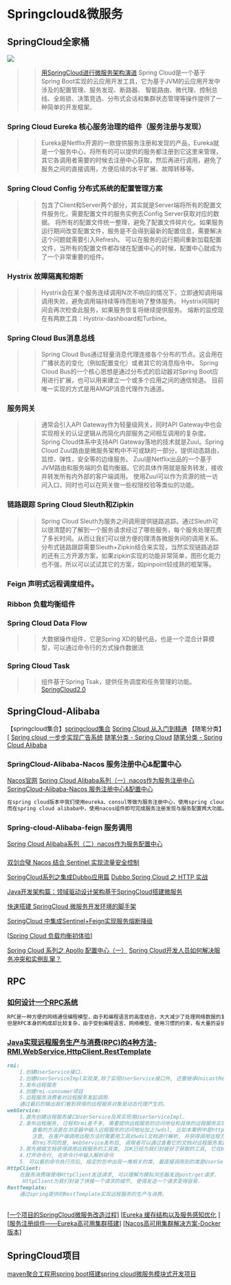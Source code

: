 # Springcloud&微服务
## SpringCloud全家桶
![](https://img2018.cnblogs.com/blog/273387/201903/273387-20190317154408417-983057661.png)
>> [用SpringCloud进行微服务架构演进](https://www.cnblogs.com/zhangs1986/p/10546973.html)
>> Spring Cloud是一个基于Spring Boot实现的云应用开发工具，它为基于JVM的云应用开发中涉及的配置管理、服务发现、断路器、
>> 智能路由、微代理、控制总线、全局锁、决策竞选、分布式会话和集群状态管理等操作提供了一种简单的开发框架。
### Spring Cloud Eureka 核心服务治理的组件（服务注册与发现）
>> Eureka是Netflix开源的一款提供服务注册和发现的产品，Eureka就是一个服务中心，将所有的可以提供的服务都注册到它这里来管理，
>> 其它各调用者需要的时候去注册中心获取，然后再进行调用，避免了服务之间的直接调用，方便后续的水平扩展、故障转移等。
### Spring Cloud Config 分布式系统的配置管理方案
>> 包含了Client和Server两个部分，其实就是Server端将所有的配置文件服务化，需要配置文件的服务实例去Config Server获取对应的数据。
>> 将所有的配置文件统一整理，避免了配置文件碎片化。如果服务运行期间改变配置文件，服务是不会得到最新的配置信息，需要解决这个问题就需要引入Refresh。
>> 可以在服务的运行期间重新加载配置文件，当所有的配置文件都存储在配置中心的时候，配置中心就成为了一个非常重要的组件。
### Hystrix 故障隔离和熔断
>> Hystrix会在某个服务连续调用N次不响应的情况下，立即通知调用端调用失败，避免调用端持续等待而影响了整体服务。
>> Hystrix间隔时间会再次检查此服务，如果服务恢复将继续提供服务。
>> 熔断的监控现在有两款工具：Hystrix-dashboard和Turbine。
### Spring Cloud Bus消息总线
>> Spring Cloud Bus通过轻量消息代理连接各个分布的节点。这会用在广播状态的变化（例如配置变化）或者其它的消息指令中。
>> Spring Cloud Bus的一个核心思想是通过分布式的启动器对Spring Boot应用进行扩展，也可以用来建立一个或多个应用之间的通信频道。
>> 目前唯一实现的方式是用AMQP消息代理作为通道。
### 服务网关
>> 通常会引入API Gateway作为轻量级网关，同时API Gateway中也会实现相关的认证逻辑从而简化内部服务之间相互调用的复杂度。 
>> Spring Cloud体系中支持API Gateway落地的技术就是Zuul。Spring Cloud Zuul路由是微服务架构中不可或缺的一部分，提供动态路由，监控，弹性，安全等的边缘服务。
>> Zuul是Netflix出品的一个基于JVM路由和服务端的负载均衡器。它的具体作用就是服务转发，接收并转发所有内外部的客户端调用。
>> 使用Zuul可以作为资源的统一访问入口，同时也可以在网关做一些权限校验等类似的功能。
### 链路跟踪 Spring Cloud Sleuth和Zipkin
>> Spring Cloud Sleuth为服务之间调用提供链路追踪。通过Sleuth可以很清楚的了解到一个服务请求经过了哪些服务，每个服务处理花费了多长时间。从而让我们可以很方便的理清各微服务间的调用关系。
>> 分布式链路跟踪需要Sleuth+Zipkin结合来实现，当然实现链路追踪的还有三方开源方案，如果zipkin实现的功能非常简单，图形化能力也不强，所以可以试试其它的方案，如pinpoint较成熟的框架等。
### Feign 声明式远程调度组件。
### Ribbon 负载均衡组件
### Spring Cloud Data Flow 
>> 大数据操作组件，它是Spring XD的替代品，也是一个混合计算模型，可以通过命令行的方式操作数据流
### Spring Cloud Task
>> 组件基于Spring Tsak，提供任务调度和任务管理的功能。
[SpringCloud2.0](https://www.cnblogs.com/cailijia52o/p/10428620.html)
## SpringCloud-Alibaba
【springcloud集合】[springcloud集合](https://www.cnblogs.com/babycomeon/category/1493460.html)
[Spring Cloud 从入门到精通](http://blog.didispace.com/spring-cloud-learning/)
【随笔分类】[ [Spring cloud 一步步实现广告系统](https://www.cnblogs.com/zhangpan1244/category/1522751.html)
[随笔分类 - Spring Cloud](https://www.cnblogs.com/mrhelloworld/category/1658315.html)
[随笔分类 - Spring Cloud Alibaba](https://www.cnblogs.com/fx-blog/category/1569361.html)
### SpringCloud-Alibaba-Nacos 服务注册中心&配置中心
[Nacos官网](https://nacos.io/zh-cn/index.html)
[Spring Cloud Alibaba系列（一）nacos作为服务注册中心](https://www.cnblogs.com/zhixie/p/12848317.html)
[SpringCloud-Alibaba-Nacos 服务注册中心&配置中心](https://www.cnblogs.com/songjilong/p/12796258.html)
```markdown
在spring cloud版本中我们使用eureka、consul等做为服务注册中心，使用spring cloud config做为配置中心。
而在spring cloud alibaba中，使用nacos组件即可完成服务注册发现与服务配置两大功能。
```
### Spring-cloud-Alibaba-feign 服务调用
[Spring Cloud Alibaba系列（二）nacos作为服务配置中心](https://www.cnblogs.com/zhixie/p/12854737.html)

### 
[双剑合璧 Nacos 结合 Sentinel 实现流量安全控制](https://www.cnblogs.com/mrhelloworld/p/sentinel-nacos.html)

[SpringCloud系列之集成Dubbo应用篇](https://www.cnblogs.com/chinaWu/p/12818661.html)
[Dubbo Spring Cloud 之 HTTP 实战](https://www.cnblogs.com/babycomeon/p/11553757.html)

[Java开发架构篇：领域驱动设计架构基于SpringCloud搭建微服务](https://www.cnblogs.com/xiaofuge/p/12938567.html)

[快速搭建 SpringCloud 微服务开发环境的脚手架](https://www.cnblogs.com/xueweihan/p/11935291.html)

[SpringCloud 中集成Sentinel+Feign实现服务熔断降级](cnblogs.com/NathanYang/p/11819881.html)

[[Spring Cloud 负载均衡初体验](https://www.cnblogs.com/Sinte-Beuve/p/11569789.html)]

[Spring Cloud 系列之 Apollo 配置中心（一）](https://www.cnblogs.com/mrhelloworld/p/apollo1.html)
[Spring Cloud开发人员如何解决服务冲突和实例乱窜？](https://www.cnblogs.com/zlt2000/p/11459390.html)
## RPC
### [如何设计一个RPC系统](https://www.cnblogs.com/qcloud1001/p/10213274.html)
```markdown
RPC是一种方便的网络通信编程模型，由于和编程语言的高度结合，大大减少了处理网络数据的复杂度，让代码可读性也有可观的提高。
但是RPC本身的构成却比较复杂，由于受到编程语言、网络模型、使用习惯的约束，有大量的妥协和取舍之处。
```
### [Java实现远程服务生产与消费(RPC)的4种方法-RMI,WebService,HttpClient,RestTemplate](https://www.cnblogs.com/tanshaoshenghao/p/10796319.html)
```markdown
rmi:    
    1.创建UserService接口.
    2.创建UserServiceImpl实现类,除了实现UserService接口外, 还要继承UnicastRemoteObject类。
    3.发布远程服务
    4.创建rmi-consumer项目
    5.远程服务消费者对远程服务发起调用.
    通过最后的输出我们看到获得的远程服务对象是动态代理产生的。
webService:
    1.首先创建远程服务接口UserService及其实现类UserServiceImpl.
    2.发布远程服务, 过程和rmi差不多, 需要提供远程服务的访问地址和具体的远程服务实现类, 使用Endpoint类的publish()方法进行发布, 这都是JDK封装好的.
        查看的方法是在浏览器中输入远程服务的访问地址加上?wdsl, 比如本案例中是http://localhost:9999/ws?wsdl
        注意, 在客户端调用远程方法时需要用工具对wdsl文档进行解析, 并获得调用远程方法的工具类. 具体操作见下一段.
        和rmi不同的是, WebService发布后, 调用者可以通过查看它的文档对远程服务发起调用.
    3.首先根据文档获得调用远程服务的工具类, JDK已经为我们封装好了获取的工具, 它在bin目录下, 名字是wsimport
    4.打开命令行, 在命令行中输入解析命令
    5. 可以看到命令执行完后, 指定的包中出现一堆相关的类, 最直接调用到的类是UserServiceImplService.   
HttpClient:
    在服务消费端使用HttpClient发送请求, 可以理解为模拟浏览器发送post/get请求.
     HttpClient为我们封装了拼接一个请求的细节, 使得发送一个请求变得容易.
RestTemplate:
    通过spring提供的RestTemplate实现远程服务的生产与消费。
```
##
[[一个项目的SpringCloud微服务改造过程](https://www.cnblogs.com/yixinjishu/p/11307121.html)]
[[Eureka 缓存结构以及服务感知优化](https://www.cnblogs.com/xmzJava/p/11359636.html) ]
[[服务注册组件——Eureka高可用集群搭建](https://www.cnblogs.com/noneplus/p/11374883.html)]
[[Nacos高可用集群解决方案-Docker版本](https://www.cnblogs.com/hellxz/p/nacos-cluster-docker.html)]

## SpringCloud项目
[maven聚合工程用spring boot搭建spring cloud微服务模块式开发项目](https://www.cnblogs.com/wxf-com/p/10731375.html)